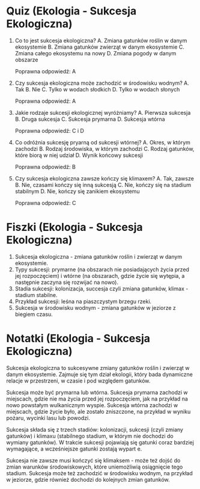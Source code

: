  # Quiz (Ekologia - Sukcesja Ekologiczna)
1. Co to jest sukcesja ekologiczna?
   A. Zmiana gatunków roślin w danym ekosystemie
   B. Zmiana gatunków zwierząt w danym ekosystemie
   C. Zmiana całego ekosystemu na nowy
   D. Zmiana pogody w danym obszarze

   Poprawna odpowiedź: A

2. Czy sukcesja ekologiczna może zachodzić w środowisku wodnym?
   A. Tak
   B. Nie
   C. Tylko w wodach słodkich
   D. Tylko w wodach słonych

   Poprawna odpowiedź: A

3. Jakie rodzaje sukcesji ekologicznej wyróżniamy?
   A. Pierwsza sukcesja
   B. Druga sukcesja
   C. Sukcesja prymarna
   D. Sukcesja wtórna

   Poprawna odpowiedź: C i D

4. Co odróżnia sukcesję pryarną od sukcesji wtórnej?
   A. Okres, w którym zachodzi
   B. Rodzaj środowiska, w którym zachodzi
   C. Rodzaj gatunków, które biorą w niej udział
   D. Wynik końcowy sukcesji

   Poprawna odpowiedź: B

5. Czy sukcesja ekologiczna zawsze kończy się klimaxem?
   A. Tak, zawsze
   B. Nie, czasami kończy się inną sukcesją
   C. Nie, kończy się na stadium stabilnym
   D. Nie, kończy się zanikiem ekosystemu

   Poprawna odpowiedź: C

# Fiszki (Ekologia - Sukcesja Ekologiczna)
1. Sukcesja ekologiczna - zmiana gatunków roślin i zwierząt w danym ekosystemie.
2. Typy sukcesji: prymarne (na obszarach nie posiadających życia przed jej rozpoczęciem) i wtórne (na obszarach, gdzie życie się wytępia, a następnie zaczyna się rozwijać na nowo).
3. Stadia sukcesji: kolonizacja, succesja czyli zmiana gatunków, klimax - stadium stabilne.
4. Przykład sukcesji: leśna na piaszczystym brzegu rzeki.
5. Sukcesja w środowisku wodnym - zmiana gatunków w jeziorze z biegiem czasu.

# Notatki (Ekologia - Sukcesja Ekologiczna)
Sukcesja ekologiczna to sukcesywne zmiany gatunków roślin i zwierząt w danym ekosystemie. Zajmuje się tym dział ekologii, który bada dynamiczne relacje w przestrzeni, w czasie i pod względem gatunków.

Sukcesja może być prymarna lub wtórna. Sukcesja prymarna zachodzi w miejscach, gdzie nie ma życia przed jej rozpoczęciem, jak na przykład na nowo powstałym wulkanicznym wyspie. Sukcesja wtórna zachodzi w miejscach, gdzie życie było, ale zostało zniszczone, na przykład w wyniku pożaru, wycinki lasu lub powodzi.

Sukcesja składa się z trzech stadiów: kolonizacji, sukcesji (czyli zmiany gatunków) i klimaxu (stabilnego stadium, w którym nie dochodzi do wymiany gatunków). W trakcie sukcesji pojawiają się gatunki coraz bardziej wymagające, a wcześniejsze gatunki zostają wypart
e.

Sukcesja nie zawsze musi kończyć się klimaksem - może też dojść do zmian warunków środowiskowych, które uniemożliwią osiągnięcie tego stadium. Sukcesja może też zachodzić w środowisku wodnym, na przykład w jeziorze, gdzie również dochodzi do kolejnych zmian gatunków.